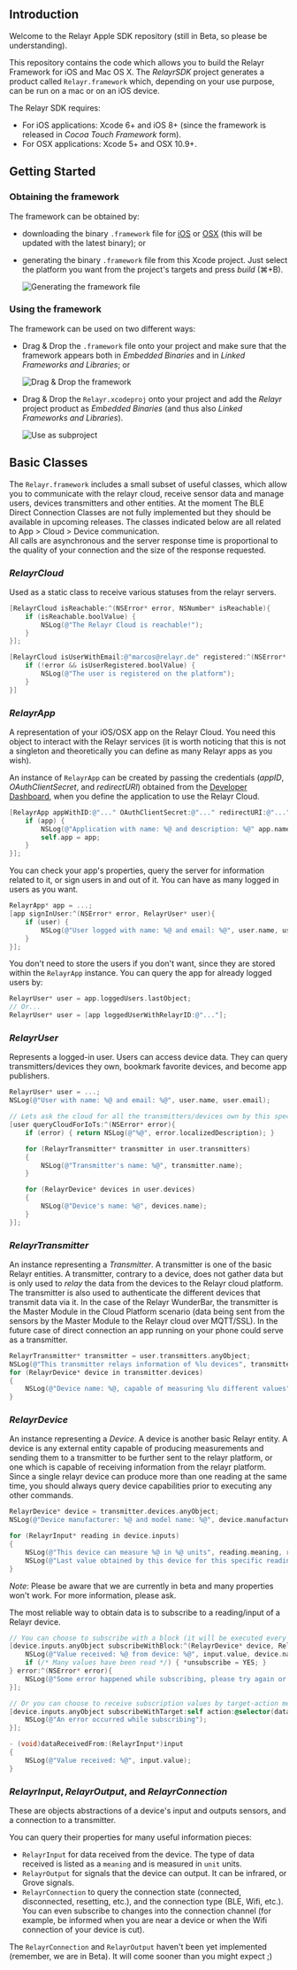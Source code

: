 Introduction
------------

Welcome to the Relayr Apple SDK repository (still in Beta, so please be understanding).

This repository contains the code which allows you to build the Relayr Framework for iOS and Mac OS X. The *RelayrSDK* project generates a product called `Relayr.framework` which, depending on your use purpose, can be run on a mac or on an iOS device.

The Relayr SDK requires:

* For iOS applications: Xcode 6+ and iOS 8+ (since the framework is released in *Cocoa Touch Framework* form).
* For OSX applications: Xcode 5+ and OSX 10.9+.

Getting Started
---------------

### Obtaining the framework

The framework can be obtained by:

* downloading the binary `.framework` file for [iOS](./bin/iOS/Relayr.framework) or [OSX](./bin/OSX/Relayr.framework) (this will be updated with the latest binary); or
* generating the binary `.framework` file from this Xcode project. Just select the platform you want from the project's targets and press *build* (⌘+B).

  ![Generating the framework file](./README/Assets/BuildProcess01.gif)

### Using the framework

The framework can be used on two different ways:

* Drag & Drop the `.framework` file onto your project and make sure that the framework appears both in *Embedded Binaries* and in *Linked Frameworks and Libraries*; or

  ![Drag & Drop the framework](./README/Assets/BuildProcess02.gif)

* Drag & Drop the `Relayr.xcodeproj` onto your project and add the *Relayr* project product as *Embedded Binaries* (and thus also *Linked Frameworks and Libraries*).

  ![Use as subproject](./README/Assets/BuildProcess03.gif)

Basic Classes
-------------

The `Relayr.framework` includes a small subset of useful classes, which allow you to communicate with the relayr cloud, receive sensor data and manage users, devices transmitters and other entities. At the moment The BLE Direct Connection Classes are not fully implemented but they should be available in upcoming releases. The classes indicated below are all related to App > Cloud > Device communication.  
All calls are asynchronous and the server response time is proportional to the quality of your connection and the size of the response requested.

### *RelayrCloud*

Used as a static class to receive various statuses from the relayr servers.

```objective-c
[RelayrCloud isReachable:^(NSError* error, NSNumber* isReachable){
    if (isReachable.boolValue) {
        NSLog(@"The Relayr Cloud is reachable!");
    }
}];

[RelayrCloud isUserWithEmail:@"marcos@relayr.de" registered:^(NSError* error, NSNumber* isUserRegistered) {
    if (!error && isUserRegistered.boolValue) {
        NSLog(@"The user is registered on the platform");
    }
}]
```

### *RelayrApp*

A representation of your iOS/OSX app on the Relayr Cloud. You need this object to interact with the Relayr services (it is worth noticing that this is not a singleton and theoretically you can define as many Relayr apps as you wish).

An instance of `RelayrApp` can be created by passing the credentials (*appID*, *OAuthClientSecret*, and *redirectURI*) obtained from the [Developer Dashboard](https://developer.relayr.io/dashboard/apps/myApps), when you define the application to use the Relayr Cloud.

```objective-c
[RelayrApp appWithID:@"..." OAuthClientSecret:@"..." redirectURI:@"..." completion:^(NSError* error, RelayrApp* app){
    if (app) {
        NSLog(@"Application with name: %@ and description: %@" app.name, app.description);
        self.app = app;
    }
}];
```

You can check your app's properties, query the server for information related to it, or sign users in and out of it. You can have as many logged in users as you want.

```objective-c
RelayrApp* app = ...;
[app signInUser:^(NSError* error, RelayrUser* user){
    if (user) {
        NSLog(@"User logged with name: %@ and email: %@", user.name, user.email);
    }
}];
```

You don't need to store the users if you don't want, since they are stored within the `RelayrApp` instance. You can query the app for already logged users by:

```objective-c
RelayrUser* user = app.loggedUsers.lastObject;
// Or...
RelayrUser* user = [app loggedUserWithRelayrID:@"..."];
```

### *RelayrUser*

Represents a logged-in user. Users can access device data. They can query transmitters/devices they own, bookmark favorite devices, and become app publishers.

```objective-c
RelayrUser* user = ...;
NSLog(@"User with name: %@ and email: %@", user.name, user.email);

// Lets ask the cloud for all the transmitters/devices own by this specific user.
[user queryCloudForIoTs:^(NSError* error){
    if (error) { return NSLog(@"%@", error.localizedDescription); }

    for (RelayrTransmitter* transmitter in user.transmitters)
    {
        NSLog(@"Transmitter's name: %@", transmitter.name);
    }

    for (RelayrDevice* devices in user.devices)
    {
        NSLog(@"Device's name: %@", devices.name);
    }
}];
```

### *RelayrTransmitter*

An instance representing a *Transmitter*. A transmitter is one of the basic Relayr entities. A transmitter, contrary to a device, does not gather data but is only used to *relay* the data from the devices to the Relayr cloud platform. The transmitter is also used to authenticate the different devices that transmit data via it.
In the case of the Relayr WunderBar, the transmitter is the Master Module in the Cloud Platform scenario (data being sent from the sensors by the Master Module to the Relayr cloud over MQTT/SSL). In the future case of direct connection an app running on your phone could serve as a transmitter.

```objective-c
RelayrTransmitter* transmitter = user.transmitters.anyObject;
NSLog(@"This transmitter relays information of %lu devices", transmitter.devices.count);
for (RelayrDevice* device in transmitter.devices)
{
    NSLog(@"Device name: %@, capable of measuring %lu different values", device.name, device.inputs.count);
}
```

### *RelayrDevice*

An instance representing a *Device*. A device is another basic Relayr entity. A device is any external entity capable of producing measurements and sending them to a transmitter to be further sent to the relayr platform, or one which is capable of receiving information from the relayr platform.
Since a single relayr device can produce more than one reading at the same time, you should always query device capabilities prior to executing any other commands.

```objective-c
RelayrDevice* device = transmitter.devices.anyObject;
NSLog(@"Device manufacturer: %@ and model name: %@", device.manufacturer, device.modelName);

for (RelayrInput* reading in device.inputs)
{
    NSLog(@"This device can measure %@ in %@ units", reading.meaning, reading.unit);
    NSLog(@"Last value obtained by this device for this specific reading is %@ at %@", input.value, input.date);
}
```

*Note*: Please be aware that we are currently in beta and many properties won't work. For more information, please ask.

The most reliable way to obtain data is to subscribe to a reading/input of a Relayr device.

```objective-c
// You can choose to subscribe with a block (it will be executed every time a new value is received):
[device.inputs.anyObject subscribeWithBlock:^(RelayrDevice* device, RelayrInput* input, BOOL* unsubscribe){
    NSLog(@"Value received: %@ from device: %@", input.value, device.name);
    if (/* Many values have been read */) { *unsubscribe = YES; }
} error:^(NSError* error){
    NSLog(@"Some error happened while subscribing, please try again or blame PubNub for everything...");
}];

// Or you can choose to receive subscription values by target-action mechanism:
[device.inputs.anyObject subscribeWithTarget:self action:@selector(dataReceivedFrom:) error:^(NSError* error){
    NSLog(@"An error occurred while subscribing");
}];

- (void)dataReceivedFrom:(RelayrInput*)input
{
    NSLog(@"Value received: %@", input.value);
}
```

### *RelayrInput*, *RelayrOutput*, and *RelayrConnection*

These are objects abstractions of a device's input and outputs sensors, and a connection to a transmitter.

You can query their properties for many useful information pieces:

* `RelayrInput` for data received from the device. The type of data received is listed as a `meaning` and is measured in `unit` units.
* `RelayrOutput` for signals that the device can output. It can be infrared, or Grove signals.
* `RelayrConnection` to query the connection state (connected, disconnected, resetting, etc.), and the connection type (BLE, Wifi, etc.). You can even subscribe to changes into the connection channel (for example, be informed when you are near a device or when the Wifi connection of your device is cut).

The `RelayrConnection` and `RelayrOutput` haven't been yet implemented (remember, we are in Beta). It will come sooner than you might expect ;)
